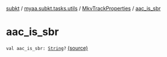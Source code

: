 [subkt](../../index.md) / [myaa.subkt.tasks.utils](../index.md) / [MkvTrackProperties](index.md) / [aac_is_sbr](./aac_is_sbr.md)

# aac_is_sbr

`val aac_is_sbr: `[`String`](https://kotlinlang.org/api/latest/jvm/stdlib/kotlin/-string/index.html)`?` [(source)](https://github.com/Myaamori/SubKt/blob/0.1.10/src/main/kotlin/myaa/subkt/tasks/utils/mkvmerge.kt#L75)